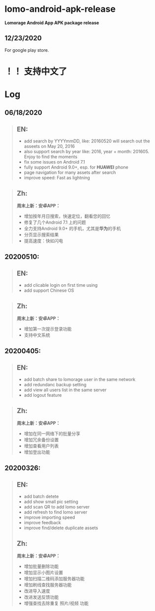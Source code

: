 # lomo-android-apk-release
**Lomorage Android App APK package release**


## 12/23/2020
For google play store.


# ！！ 支持中文了

# Log

## 06/18/2020
> ## EN:
> - add search by YYYYmmDD, like: 20160520 will search out the asseets on May 20, 2016
> - also support search by year like: 2016, year + month: 201605. Enjoy to find the moments
> - fix some issues on Android 7.1
> - fully support Android 9.0+, esp. for **HUAWEI** phone
> - page navigation for many assets after search
> - improve speed: Fast as lightning

> ## Zh:
> **周末上新：安卓APP：**
> - 增加按年月日搜索，快速定位，翻看您的回忆
> - 修复了几个Android 7.1 上的问题
> - 全力支持Android 9.0+ 的手机，尤其是**华为**的手机
> - 分页显示搜索结果
> - 提高速度：快如闪电

## 20200510:
> ## EN:
>  - add clicable login on first time using
>  - add support Chinese OS

> ## Zh:
> **周末上新：安卓APP：**
> - 增加第一次提示登录功能
> - 支持中文系统



## 20200405: 
> ## EN:
>  - add batch share to lomorage user in the same network 
>  - add redundanc backup setting
>  - add view all users list in the same server
>  - add logout feature

> ## Zh:
> **周末上新：安卓APP：**
> - 增加在同一网络下的批量分享
> - 增加冗余备份设置
> - 增加查看用户列表
> - 增加登出功能

## 20200326: 
> ## EN:
>  - add batch detete 
>  - add show small pic setting
>  - add scan QR to add lomo server
>  - add refresh to find lomo server
>  - improve importing speed
>  - improve feedback
>  - improve find/delete duplicate assets
> ## Zh:
> **周末上新：安卓APP：**
> - 增加批量删除功能
> - 增加显示小图片设置
> - 增加扫描二维码添加服务器功能
> - 增加刷线查找服务器功能
> - 改进导入速度
> - 改进发送反馈功能
> - 增强查找去除重复 照片/视频 功能
